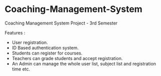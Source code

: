 # Coaching-Management-System
 Coaching Management System Project - 3rd Semester

Features :
* User registration.
* ID Based authentication system.
* Students can register for courses.
* Teachers can grade students and accept registration.
* An Admin can manage the whole user list, subject list and registration time etc.
